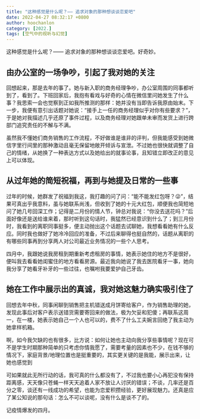 ```yaml
---
title: "这种感觉是什么呢？—— 追求对象的那种想谈谈恋爱吧"
date: 2022-04-27 08:32:17 +0800
author: hoochanlon
category: [2022.]
tags: [空气中的视听与幻觉]
---
```


这种感觉是什么呢？—— 追求对象的那种想谈谈恋爱吧。好奇妙。 <!-- more -->

## 由办公室的一场争吵，引起了我对她的关注

回想起来，那是去年的事了。她与新入职的商务经理争吵，办公室周围的同事都听到了，看到了。下班回家后，我抱有看戏与好奇的心情在微信里问她发生了什么事？我思索一会也觉察到正如我所推测的那样：她并没有当即告诉我原由始末。下一步，我便有意引出话题对她说：“接手上一任的商务经理似乎对你有些要求？”，于是她对我描述几乎还原了事件过程，以及商务经理对她跟单未审而发货上进行跨部门追究责任的不解与不满。

虽然我不懂她们商务销售的工作流程，不好做谁是谁非的评判，但我能感受到她微信字里行间里的那种激动且毫无保留地敞开倾诉与宣泄。不过她也很快就调整了自己的情绪，从她换了一种表达方式以及她给出的就事论事，且知错立即改正的意见上可以体现。

## 从过年她的简短祝福，再到与她提及日常的一些事

过年的时候，她群发了祝福到我这，我打趣的问了问：“能不能发红包呀？😜”，结果可真出乎我意料，虽与她联系尚浅，但收到了她的十元大红包，顺便我也简短地问了她几号回深工作；记得是二月份的情人节，钟总对我说：“你没去送花吗？”后面好像还是送给谁来着，那时听到这句话时，我猛然已经意识到什么了；到三月份时，我看到的离职同事挺多，便主动抛出这个话题去试聊她，我想看看她有什么反应。同时我也做好了她冷冷回应的准备，不过后来聊得也挺自然的，话题从离职的有哪些同事再到分享两人对公司最近业务情况的一些个人思考。

四月中，我跟她说我房租到期重新考虑租房的事情，她表示她住的地方不是很好，便叫我去看看她闺蜜住的地方看看房源。最近我向她说了我去医院看牙一事，她向我分享了她看牙补牙的一些过往，也嘱咐我要爱护自己牙齿。

## 她在工作中展示出的真诚，我对她这魅力确实吸引住了

回想去年中秋，同事闲聊到销售把主机错送成月饼寄给客户，作为销售助理的她，发现此事后对客户表示送错货需要寄回来的做法，极为欠妥和犯傻；再联系这周一，在一楼，她表示她自己一个人也可以的，费不了什么工夫婉言回绝了我主动为她拿样机箱。

啊，如今我欠缺的也有很多，比方说：如何让她也主动向我分享些事情呢？现在可不是学生时期那种简单的只考虑你情我愿了，需要考量的因素也不少，在钱不够的情况下，家庭背景/地理位置也是挺重要的，其实更关键的是我能，展示出来，让她也感觉到

可如果就此无所行动的话，我可真的什么都没有了，不过我也要小心再犯没有保持距离感，天天像只苍蝇一样天天追着人家不放让人讨厌的错误；不谈，几率还是百分之零，谈还有一线成功的希望，也能为恋爱积攒经验，更好展现魅力。还真是应了某公知说的那句话：怎么不可以谈呢，没有什么是谈不了的。

记疫情爆发的四月。
